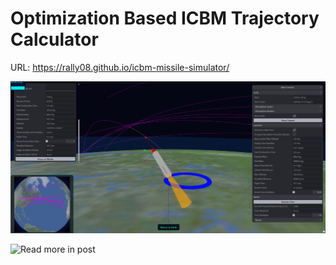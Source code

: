 # Optimization Based ICBM Trajectory Calculator
URL: https://rally08.github.io/icbm-missile-simulator/

![](https://github.com/RaLLy08/icbm-missile-simulator/blob/main/preview.png)

![Read more in post](https://www.linkedin.com/posts/azad-kichibekov_being-interested-in-celestial-mechanics-activity-7355349699991674880-07_Z?utm_source=share&utm_medium=member_desktop&rcm=ACoAADCbAJsBiOVo9nNBOFJFPRceoeeAywlV3o4)
